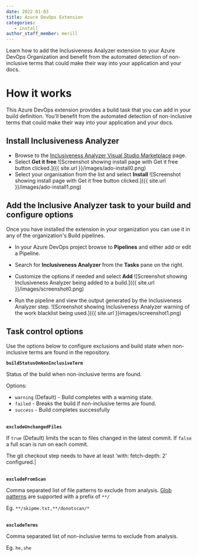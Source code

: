 ```yaml
---
date: 2022-01-03
title: Azure DevOps Extension
categories: 
   - install
author_staff_member: merill
---
```

Learn how to add the Inclusiveness Analyzer extension to your Azure DevOps Organization and benefit from the automated detection of non-inclusive terms that could make their way into your application and your docs.

# How it works

This Azure DevOps extension provides a build task that you can add in your build definition. You'll benefit from the automated detection of non-inclusive terms that could make their way into your application and your docs.

## Install Inclusiveness Analyzer

* Browse to the [Inclusiveness Analyzer Visual Studio Marketplace](https://marketplace.visualstudio.com/items?itemName=InclusivenessAnalyzer.InclusivenessAnalyzerAzureDevOps) page.
* Select **Get it free**
![Screenshot showing install page with Get it free button clicked.]({{ site.url }}/images/ado-install0.png)
* Select your organisation from the list and select **Install**
![Screenshot showing install page with Get it free button clicked.]({{ site.url }}/images/ado-install1.png)

## Add the Inclusive Analyzer task to your build and configure options

Once you have installed the extension in your organization you can use it in any of the organization's Build pipelines.

* In your Azure DevOps project browse to **Pipelines** and either add or edit a Pipeline.
* Search for **Inclusiveness Analyzer** from the **Tasks** pane on the right.
* Customize the options if needed and select **Add**
![Screenshot showing Inclusiveness Analyzer being added to a build.]({{ site.url }}/images/screenshot0.png)

* Run the pipeline and view the output generated by the Inclusiveness Analyzer step.
![Screenshot showing Inclusiveness Analyzer warning of the work blacklist being used.]({{ site.url }}images/screenshot1.png)

## Task control options

Use the options below to configure exclusions and build state when non-inclusive terms are found in the repository.

**`buildStatusOnNonInclusiveTerm`**

Status of the build when non-inclusive terms are found.

Options:

* `warning` (Default) - Build completes with a warning state.
* `failed` -  Breaks the build if non-inclusive terms are found.
* `success` - Build completes successfully

<br/>**`excludeUnchangedFiles`**

If `true` (Default) limits the scan to files changed in the latest commit. If `false` a full scan is run on each commit.

The git checkout step needs to have at least 'with: fetch-depth: 2' configured.|

<br/>**`excludeFromScan`**

Comma separated list of file patterns to exclude from analysis. [Glob patterns](https://github.com/isaacs/node-glob#glob-primer) are supported with a prefix of `**/`

Eg. `**/skipme.txt,**/donotscan/*`

<br/>**`excludeTerms`**

Comma separated list of non-inclusive terms to exclude from analysis.

Eg. `he,she`
